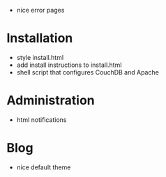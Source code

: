 - nice error pages

# Installation
- style install.html
- add install instructions to install.html
- shell script that configures CouchDB and Apache

# Administration
- html notifications

# Blog
- nice default theme
